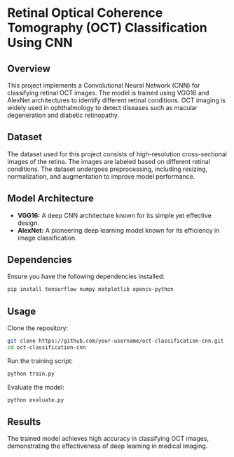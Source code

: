 # Retinal Optical Coherence Tomography (OCT) Classification Using CNN

## Overview
This project implements a Convolutional Neural Network (CNN) for classifying retinal OCT images. The model is trained using VGG16 and AlexNet architectures to identify different retinal conditions. OCT imaging is widely used in ophthalmology to detect diseases such as macular degeneration and diabetic retinopathy.

## Dataset
The dataset used for this project consists of high-resolution cross-sectional images of the retina. The images are labeled based on different retinal conditions. The dataset undergoes preprocessing, including resizing, normalization, and augmentation to improve model performance.

## Model Architecture
- **VGG16:** A deep CNN architecture known for its simple yet effective design.
- **AlexNet:** A pioneering deep learning model known for its efficiency in image classification.

## Dependencies
Ensure you have the following dependencies installed:

```bash
pip install tensorflow numpy matplotlib opencv-python
```

## Usage
Clone the repository:

```bash
git clone https://github.com/your-username/oct-classification-cnn.git
cd oct-classification-cnn
```

Run the training script:

```bash
python train.py
```

Evaluate the model:

```bash
python evaluate.py
```

## Results
The trained model achieves high accuracy in classifying OCT images, demonstrating the effectiveness of deep learning in medical imaging.
